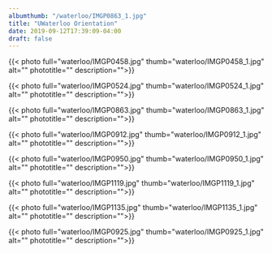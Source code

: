 ```yaml
---
albumthumb: "/waterloo/IMGP0863_1.jpg"
title: "UWaterloo Orientation"
date: 2019-09-12T17:39:09-04:00
draft: false
---
```


{{< photo full="waterloo/IMGP0458.jpg" thumb="waterloo/IMGP0458_1.jpg" alt="" phototitle="" description="">}}


{{< photo full="waterloo/IMGP0524.jpg" thumb="waterloo/IMGP0524_1.jpg" alt="" phototitle="" description="">}}


{{< photo full="waterloo/IMGP0863.jpg" thumb="waterloo/IMGP0863_1.jpg" alt="" phototitle="" description="">}}


{{< photo full="waterloo/IMGP0912.jpg" thumb="waterloo/IMGP0912_1.jpg" alt="" phototitle="" description="">}}

{{< photo full="waterloo/IMGP0950.jpg" thumb="waterloo/IMGP0950_1.jpg" alt="" phototitle="" description="">}}


{{< photo full="waterloo/IMGP1119.jpg" thumb="waterloo/IMGP1119_1.jpg" alt="" phototitle="" description="">}}


{{< photo full="waterloo/IMGP1135.jpg" thumb="waterloo/IMGP1135_1.jpg" alt="" phototitle="" description="">}}


{{< photo full="waterloo/IMGP0925.jpg" thumb="waterloo/IMGP0925_1.jpg" alt="" phototitle="" description="">}}